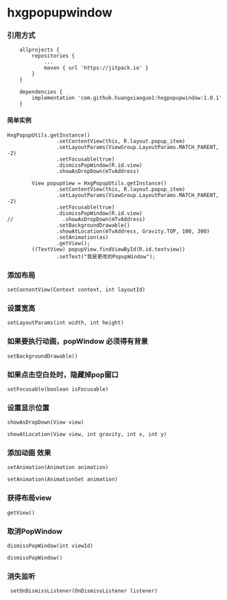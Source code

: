 # hxgpopupwindow

### 引用方式

```
    allprojects {
        repositories {
            ...
            maven { url 'https://jitpack.io' }
        }
    }

    dependencies {
        implementation 'com.github.huangxiaoguo1:hxgpopupwindow:1.0.1'
    }
```

#### 简单实例

```
HxgPopupUtils.getInstance()
                .setContentView(this, R.layout.popup_item)
                .setLayoutParams(ViewGroup.LayoutParams.MATCH_PARENT, -2)
                .setFocusable(true)
                .dismissPopWindow(R.id.view)
                .showAsDropDown(mTvAddress)

```
```
        View popupView = HxgPopupUtils.getInstance()
                .setContentView(this, R.layout.popup_item)
                .setLayoutParams(ViewGroup.LayoutParams.MATCH_PARENT, -2)
                .setFocusable(true)
                .dismissPopWindow(R.id.view)
//                .showAsDropDown(mTvAddress)
                .setBackgroundDrawable()
                .showAtLocation(mTvAddress, Gravity.TOP, 100, 300)
                .setAnimation(as)
                .getView();
        ((TextView) popupView.findViewById(R.id.textview))
                .setText("我是更改的PopupWindow");
```

### 添加布局

```
setContentView(Context context, int layoutId)
```

### 设置宽高

```
setLayoutParams(int width, int height)

```

### 如果要执行动画，popWindow 必须得有背景

```
setBackgroundDrawable()
```

### 如果点击空白处时，隐藏掉pop窗口

```
setFocusable(boolean isFocusable)
```
### 设置显示位置

```
showAsDropDown(View view)

showAtLocation(View view, int gravity, int x, int y)
```

### 添加动画 效果
```
setAnimation(Animation animation)

setAnimation(AnimationSet animation)
```
### 获得布局view

```
getView()
```

### 取消PopWindow

```
dismissPopWindow(int viewId)

dismissPopWindow()

```
### 消失监听

```
 setOnDismissListener(OnDismissListener listener) 

```




###